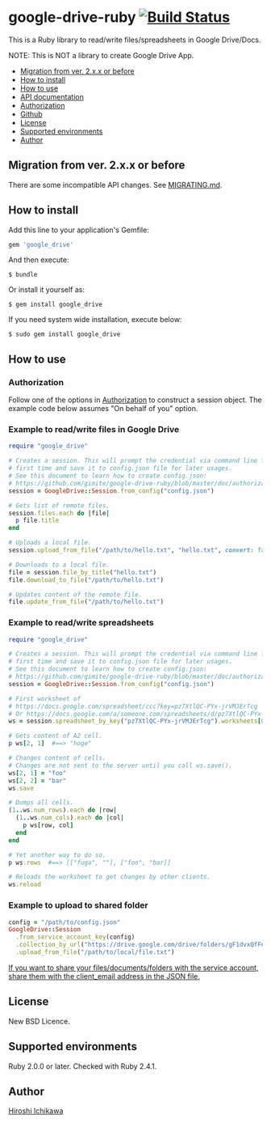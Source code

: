 # google-drive-ruby [![Build Status](https://travis-ci.org/gimite/google-drive-ruby.svg?branch=master)](https://travis-ci.org/gimite/google-drive-ruby)

This is a Ruby library to read/write files/spreadsheets in Google Drive/Docs.

NOTE: This is NOT a library to create Google Drive App.


* [Migration from ver. 2.x.x or before](#migration)
* [How to install](#install)
* [How to use](#use)
* [API documentation](https://rubydoc.info/github/gimite/google-drive-ruby)
* [Authorization](https://github.com/gimite/google-drive-ruby/blob/master/doc/authorization.md)
* [Github](http://github.com/gimite/google-drive-ruby)
* [License](#license)
* [Supported environments](#environments)
* [Author](#author)


## <a name="migration">Migration from ver. 2.x.x or before</a>

There are some incompatible API changes. See
[MIGRATING.md](https://github.com/gimite/google-drive-ruby/blob/master/MIGRATING.md).


## <a name="install">How to install</a>

Add this line to your application's Gemfile:

```ruby
gem 'google_drive'
```

And then execute:

```
$ bundle
```

Or install it yourself as:

```
$ gem install google_drive
```

If you need system wide installation, execute below:

```
$ sudo gem install google_drive
```

## <a name="use">How to use</a>

### Authorization

Follow one of the options in [Authorization](https://github.com/gimite/google-drive-ruby/blob/master/doc/authorization.md) to construct a session object. The example code below assumes "On behalf of you" option.

### Example to read/write files in Google Drive

```ruby
require "google_drive"

# Creates a session. This will prompt the credential via command line for the
# first time and save it to config.json file for later usages.
# See this document to learn how to create config.json:
# https://github.com/gimite/google-drive-ruby/blob/master/doc/authorization.md
session = GoogleDrive::Session.from_config("config.json")

# Gets list of remote files.
session.files.each do |file|
  p file.title
end

# Uploads a local file.
session.upload_from_file("/path/to/hello.txt", "hello.txt", convert: false)

# Downloads to a local file.
file = session.file_by_title("hello.txt")
file.download_to_file("/path/to/hello.txt")

# Updates content of the remote file.
file.update_from_file("/path/to/hello.txt")
```

### Example to read/write spreadsheets

```ruby
require "google_drive"

# Creates a session. This will prompt the credential via command line for the
# first time and save it to config.json file for later usages.
# See this document to learn how to create config.json:
# https://github.com/gimite/google-drive-ruby/blob/master/doc/authorization.md
session = GoogleDrive::Session.from_config("config.json")

# First worksheet of
# https://docs.google.com/spreadsheet/ccc?key=pz7XtlQC-PYx-jrVMJErTcg
# Or https://docs.google.com/a/someone.com/spreadsheets/d/pz7XtlQC-PYx-jrVMJErTcg/edit?usp=drive_web
ws = session.spreadsheet_by_key("pz7XtlQC-PYx-jrVMJErTcg").worksheets[0]

# Gets content of A2 cell.
p ws[2, 1]  #==> "hoge"

# Changes content of cells.
# Changes are not sent to the server until you call ws.save().
ws[2, 1] = "foo"
ws[2, 2] = "bar"
ws.save

# Dumps all cells.
(1..ws.num_rows).each do |row|
  (1..ws.num_cols).each do |col|
    p ws[row, col]
  end
end

# Yet another way to do so.
p ws.rows  #==> [["fuga", ""], ["foo", "bar]]

# Reloads the worksheet to get changes by other clients.
ws.reload
```

### Example to upload to shared folder

```ruby
config = "/path/to/config.json"
GoogleDrive::Session
  .from_service_account_key(config)
  .collection_by_url("https://drive.google.com/drive/folders/gF1dvxQfFeRcQgFOdgid0aAcM1q9i6K15")
  .upload_from_file("/path/to/local/file.txt")
```

[If you want to share your files/documents/folders with the service account, share them with the client_email address in the JSON file.](https://github.com/gimite/google-drive-ruby/blob/master/doc/authorization.md#on-behalf-of-no-existing-users-service-account)


## <a name="license">License</a>

New BSD Licence.


## <a name="environments">Supported environments</a>

Ruby 2.0.0 or later. Checked with Ruby 2.4.1.


## <a name="author">Author</a>

[Hiroshi Ichikawa](http://gimite.net/en/index.php?Contact)
